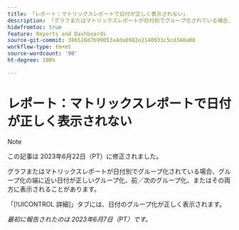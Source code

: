 ```yaml
---
title: 「レポート：マトリックスレポートで日付が正しく表示されない」
description: 「グラフまたはマトリックスレポートが日付別でグループ化されている場合、グループ化の端に近い日付が正しいグループ化、前／次のグループ化、またはその両方に表示されることがあります。」
hidefromtoc: true
feature: Reports and Dashboards
source-git-commit: 386528d7b99053a4da6982e2140933c5cd348a08
workflow-type: tm+mt
source-wordcount: '90'
ht-degree: 100%

---
```



# レポート：マトリックスレポートで日付が正しく表示されない

>[!NOTE]
>
> この記事は 2023年6月22日（PT）に修正されました。

グラフまたはマトリックスレポートが日付別でグループ化されている場合、グループ化の端に近い日付が正しいグループ化、前／次のグループ化、またはその両方に表示されることがあります。

「[!UICONTROL 詳細]」タブには、日付のグループ化が正しく表示されます。

_最初に報告されたのは 2023年6月7日（PT）です。_

